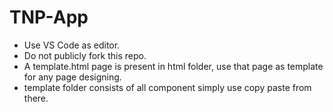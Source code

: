 # TNP-App
- Use VS Code as editor.
- Do not publicly fork this repo.
- A template.html page is present in html folder, use that page as template for any page designing.
- template folder consists of all component simply use copy paste from there.
